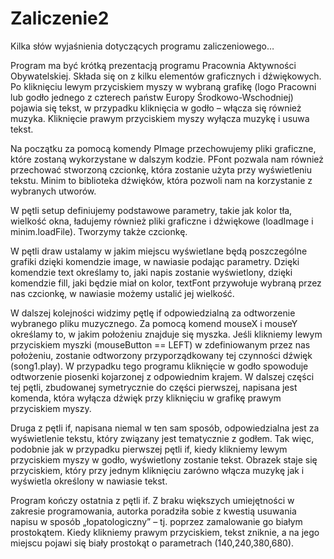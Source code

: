 # Zaliczenie2

Kilka słów wyjaśnienia dotyczących programu zaliczeniowego…

Program ma być krótką prezentacją programu Pracownia Aktywności Obywatelskiej. Składa się on z kilku elementów graficznych i dźwiękowych. Po kliknięciu lewym przyciskiem myszy w wybraną grafikę (logo Pracowni lub godło jednego z czterech państw Europy Środkowo-Wschodniej) pojawia się tekst, w przypadku kliknięcia w godło – włącza się również muzyka. Kliknięcie prawym przyciskiem myszy wyłącza muzykę i usuwa tekst.

Na początku za pomocą komendy PImage przechowujemy pliki graficzne, które zostaną wykorzystane w dalszym kodzie. PFont pozwala nam również przechować stworzoną czcionkę, która zostanie użyta przy wyświetleniu tekstu. Minim to biblioteka dźwięków, która pozwoli nam na korzystanie z wybranych utworów.

W pętli setup definiujemy podstawowe parametry, takie jak kolor tła, wielkość okna, ładujemy również pliki graficzne i dźwiękowe (loadImage i minim.loadFile). Tworzymy także czcionkę.

W pętli draw ustalamy w jakim miejscu wyświetlane będą poszczególne grafiki dzięki komendzie image, w nawiasie podając parametry. Dzięki komendzie text określamy to, jaki napis zostanie wyświetlony, dzięki komendzie fill, jaki będzie miał on kolor, textFont przywołuje wybraną przez nas czcionkę, w nawiasie możemy ustalić jej wielkość.

W dalszej kolejności widzimy pętlę if odpowiedzialną za odtworzenie wybranego pliku muzycznego. Za pomocą komend mouseX i mouseY określamy to, w jakim położeniu znajduje się myszka. Jeśli klikniemy lewym przyciskiem myszki (mouseButton == LEFT) w zdefiniowanym przez nas położeniu, zostanie odtworzony przyporządkowany tej czynności dźwięk (song1.play). W przypadku tego programu kliknięcie w godło spowoduje odtworzenie piosenki kojarzonej z odpowiednim krajem. 
W dalszej części tej pętli, zbudowanej symetrycznie do części pierwszej, napisana jest komenda, która wyłącza dźwięk przy kliknięciu w grafikę prawym przyciskiem myszy.

Druga z pętli if, napisana niemal w ten sam sposób, odpowiedzialna jest za wyświetlenie tekstu, który związany jest tematycznie z godłem. Tak więc, podobnie jak w przypadku pierwszej pętli if, kiedy klikniemy lewym przyciskiem myszy w godło, wyświetlony zostanie tekst. Obrazek staje się przyciskiem, który przy jednym kliknięciu zarówno włącza muzykę jak i wyświetla określony w nawiasie tekst.

Program kończy ostatnia z pętli if. Z braku większych umiejętności w zakresie programowania, autorka poradziła sobie z kwestią usuwania napisu w sposób „łopatologiczny” – tj. poprzez zamalowanie go białym prostokątem. Kiedy klikniemy prawym przyciskiem, tekst zniknie, a na jego miejscu pojawi się biały prostokąt o parametrach (140,240,380,680).
